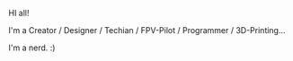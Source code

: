 HI all!

I'm a Creator / Designer / Techian / FPV-Pilot / Programmer / 3D-Printing...

I'm a nerd. :)
